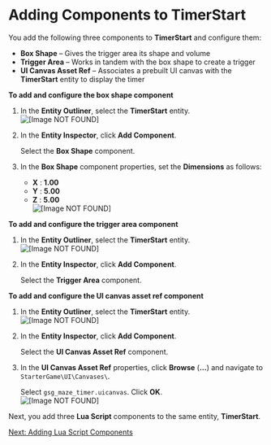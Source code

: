 # Adding Components to TimerStart<a name="scripting-timer-add-components"></a>

You add the following three components to **TimerStart** and configure them:
+ **Box Shape** – Gives the trigger area its shape and volume
+ **Trigger Area** – Works in tandem with the box shape to create a trigger
+ **UI Canvas Asset Ref** – Associates a prebuilt UI canvas with the **TimerStart** entity to display the timer

**To add and configure the box shape component**

1. In the **Entity Outliner**, select the **TimerStart** entity\.  
![\[Image NOT FOUND\]](http://docs.aws.amazon.com/lumberyard/latest/gettingstartedguide/images/scripting-timer-add-components-timerstart.png)

1. In the **Entity Inspector**, click **Add Component**\.

   Select the **Box Shape** component\.

1. In the **Box Shape** component properties, set the **Dimensions** as follows:
   + **X** : **1\.00**
   + **Y** : **5\.00**
   + **Z** : **5\.00**  
![\[Image NOT FOUND\]](http://docs.aws.amazon.com/lumberyard/latest/gettingstartedguide/images/scripting-timer-add-components-box.png)

**To add and configure the trigger area component**

1. In the **Entity Outliner**, select the **TimerStart** entity\.  
![\[Image NOT FOUND\]](http://docs.aws.amazon.com/lumberyard/latest/gettingstartedguide/images/scripting-timer-add-components-timerstart.png)

1. In the **Entity Inspector**, click **Add Component**\.

   Select the **Trigger Area** component\.

**To add and configure the UI canvas asset ref component**

1. In the **Entity Outliner**, select the **TimerStart** entity\.  
![\[Image NOT FOUND\]](http://docs.aws.amazon.com/lumberyard/latest/gettingstartedguide/images/scripting-timer-add-components-timerstart.png)

1. In the **Entity Inspector**, click **Add Component**\.

   Select the **UI Canvas Asset Ref** component\.

1. In the **UI Canvas Asset Ref** properties, click **Browse** \(**\.\.\.**\) and navigate to `StarterGame\UI\Canvases\`\.

   Select `gsg_maze_timer.uicanvas`\. Click **OK**\.  
![\[Image NOT FOUND\]](http://docs.aws.amazon.com/lumberyard/latest/gettingstartedguide/images/scripting-timer-add-components-uicanvas.png)

Next, you add three **Lua Script** components to the same entity, **TimerStart**\.

[Next: Adding Lua Script Components](scripting-timer-add-lua.md)
